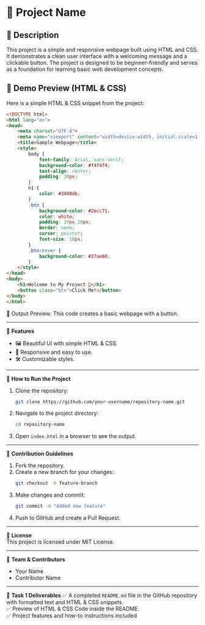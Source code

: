 # 🌟 Project Name

## 📌 Description
This project is a simple and responsive webpage built using HTML and CSS. It demonstrates a clean user interface with a welcoming message and a clickable button. The project is designed to be beginner-friendly and serves as a foundation for learning basic web development concepts.

## 🎨 Demo Preview (HTML & CSS)
Here is a simple HTML & CSS snippet from the project:

```html
<!DOCTYPE html>
<html lang="en">
<head>
    <meta charset="UTF-8">
    <meta name="viewport" content="width=device-width, initial-scale=1.0">
    <title>Sample Webpage</title>
    <style>
        body {
            font-family: Arial, sans-serif;
            background-color: #f4f4f4;
            text-align: center;
            padding: 20px;
        }
        h1 {
            color: #3498db;
        }
        .btn {
            background-color: #2ecc71;
            color: white;
            padding: 10px 20px;
            border: none;
            cursor: pointer;
            font-size: 18px;
        }
        .btn:hover {
            background-color: #27ae60;
        }
    </style>
</head>
<body>
    <h1>Welcome to My Project 🚀</h1>
    <button class="btn">Click Me!</button>
</body>
</html>
```

📌 Output Preview: This code creates a basic webpage with a button.

---

🔹 **Features**
- 🖼 Beautiful UI with simple HTML & CSS.
- 🚀 Responsive and easy to use.
- 🛠 Customizable styles.

---

🚀 **How to Run the Project**
1. Clone the repository:  
   ```bash
   git clone https://github.com/your-username/repository-name.git
   ```
2. Navigate to the project directory:  
   ```bash
   cd repository-name
   ```
3. Open `index.html` in a browser to see the output.

---

🤝 **Contribution Guidelines**
1. Fork the repository.
2. Create a new branch for your changes:  
   ```bash
   git checkout -b feature-branch
   ```
3. Make changes and commit:  
   ```bash
   git commit -m "Added new feature"
   ```
4. Push to GitHub and create a Pull Request.

---

📜 **License**  
This project is licensed under MIT License.

---

👥 **Team & Contributors**
- Your Name
- Contributor Name

---

🎯 **Task 1 Deliverables**
✅ A completed `README.md` file in the GitHub repository with formatted text and HTML & CSS snippets.  
✅ Preview of HTML & CSS Code inside the README.  
✅ Project features and how-to instructions included
